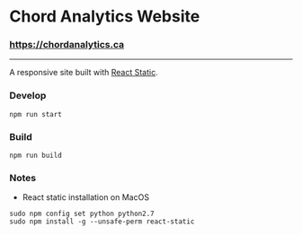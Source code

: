 # Chord Analytics Website

### https://chordanalytics.ca

---

A responsive site built with [React Static](https://github.com/nozzle/react-static).

### Develop
```
npm run start
```

### Build
```
npm run build
```

### Notes
 - React static installation on MacOS

```
sudo npm config set python python2.7
sudo npm install -g --unsafe-perm react-static
```



